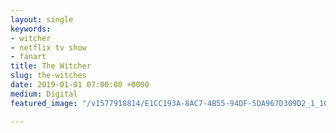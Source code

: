 ```yaml
---
layout: single
keywords:
- witcher
- netflix tv show
- fanart
title: The Witcher
slug: the-witches
date: 2019-01-01 07:00:00 +0000
medium: Digital
featured_image: "/v1577918814/E1CC193A-8AC7-4B55-94DF-5DA967D309D2_1_100_o_s4nxye.jpg"

---
```

